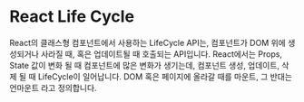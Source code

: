# React Life Cycle

React의 클래스형 컴포넌트에서 사용하는 LifeCycle API는, 컴포넌트가 DOM 위에 생성되거나 사라질 때, 혹은 업데이트될 때 호출되는 API입니다.
React에서는 Props, State 값이 변화 될 때 컴포넌트에 많은 변화가 생기는데, 컴포넌트 생성, 업데이트, 삭제 될 때 LifeCycle이 일어납니다. DOM 혹은 페이지에 올라갈 때를 마운트, 그 반대는 언마운트 라고 정의합니다.
